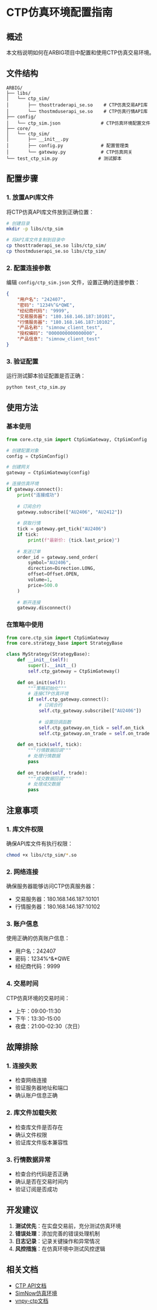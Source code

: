 # CTP仿真环境配置指南

## 概述

本文档说明如何在ARBIG项目中配置和使用CTP仿真交易环境。

## 文件结构

```
ARBIG/
├── libs/
│   └── ctp_sim/
│       ├── thosttraderapi_se.so    # CTP仿真交易API库
│       └── thostmduserapi_se.so    # CTP仿真行情API库
├── config/
│   └── ctp_sim.json               # CTP仿真环境配置文件
├── core/
│   └── ctp_sim/
│       ├── __init__.py
│       ├── config.py              # 配置管理类
│       └── gateway.py             # CTP仿真网关
└── test_ctp_sim.py               # 测试脚本
```

## 配置步骤

### 1. 放置API库文件

将CTP仿真API库文件放到正确位置：

```bash
# 创建目录
mkdir -p libs/ctp_sim

# 将API库文件复制到目录中
cp thosttraderapi_se.so libs/ctp_sim/
cp thostmduserapi_se.so libs/ctp_sim/
```

### 2. 配置连接参数

编辑 `config/ctp_sim.json` 文件，设置正确的连接参数：

```json
{
    "用户名": "242407",
    "密码": "1234%^&*QWE",
    "经纪商代码": "9999",
    "交易服务器": "180.168.146.187:10101",
    "行情服务器": "180.168.146.187:10102",
    "产品名称": "simnow_client_test",
    "授权编码": "0000000000000000",
    "产品信息": "simnow_client_test"
}
```

### 3. 验证配置

运行测试脚本验证配置是否正确：

```bash
python test_ctp_sim.py
```

## 使用方法

### 基本使用

```python
from core.ctp_sim import CtpSimGateway, CtpSimConfig

# 创建配置对象
config = CtpSimConfig()

# 创建网关
gateway = CtpSimGateway(config)

# 连接仿真环境
if gateway.connect():
    print("连接成功")
    
    # 订阅合约
    gateway.subscribe(["AU2406", "AU2412"])
    
    # 获取行情
    tick = gateway.get_tick("AU2406")
    if tick:
        print(f"最新价: {tick.last_price}")
    
    # 发送订单
    order_id = gateway.send_order(
        symbol="AU2406",
        direction=Direction.LONG,
        offset=Offset.OPEN,
        volume=1,
        price=500.0
    )
    
    # 断开连接
    gateway.disconnect()
```

### 在策略中使用

```python
from core.ctp_sim import CtpSimGateway
from core.strategy_base import StrategyBase

class MyStrategy(StrategyBase):
    def __init__(self):
        super().__init__()
        self.ctp_gateway = CtpSimGateway()
        
    def on_init(self):
        """策略初始化"""
        # 连接CTP仿真环境
        if self.ctp_gateway.connect():
            # 订阅合约
            self.ctp_gateway.subscribe(["AU2406"])
            
            # 设置回调函数
            self.ctp_gateway.on_tick = self.on_tick
            self.ctp_gateway.on_trade = self.on_trade
            
    def on_tick(self, tick):
        """行情数据回调"""
        # 处理行情数据
        pass
        
    def on_trade(self, trade):
        """成交数据回调"""
        # 处理成交数据
        pass
```

## 注意事项

### 1. 库文件权限

确保API库文件有执行权限：

```bash
chmod +x libs/ctp_sim/*.so
```

### 2. 网络连接

确保服务器能够访问CTP仿真服务器：
- 交易服务器：180.168.146.187:10101
- 行情服务器：180.168.146.187:10102

### 3. 账户信息

使用正确的仿真账户信息：
- 用户名：242407
- 密码：1234%^&*QWE
- 经纪商代码：9999

### 4. 交易时间

CTP仿真环境的交易时间：
- 上午：09:00-11:30
- 下午：13:30-15:00
- 夜盘：21:00-02:30（次日）

## 故障排除

### 1. 连接失败

- 检查网络连接
- 验证服务器地址和端口
- 确认账户信息正确

### 2. 库文件加载失败

- 检查库文件是否存在
- 确认文件权限
- 验证库文件版本兼容性

### 3. 行情数据异常

- 检查合约代码是否正确
- 确认是否在交易时间内
- 验证订阅是否成功

## 开发建议

1. **测试优先**：在实盘交易前，充分测试仿真环境
2. **错误处理**：添加完善的错误处理机制
3. **日志记录**：记录关键操作和异常情况
4. **风控措施**：在仿真环境中测试风控逻辑

## 相关文档

- [CTP API文档](http://www.sfit.com.cn/)
- [SimNow仿真环境](http://www.simnow.com.cn/)
- [vnpy-ctp文档](https://www.vnpy.com/docs/cn/gateway/ctp.html) 